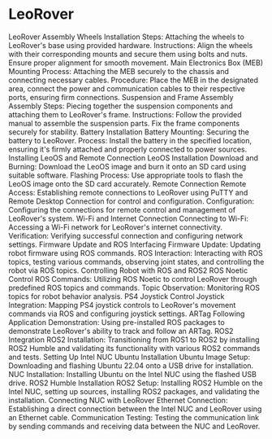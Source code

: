 # LeoRover
LeoRover Assembly
Wheels Installation
Steps: Attaching the wheels to LeoRover's base using provided hardware.
Instructions: Align the wheels with their corresponding mounts and secure them using bolts and nuts. Ensure proper alignment for smooth movement.
Main Electronics Box (MEB)
Mounting Process: Attaching the MEB securely to the chassis and connecting necessary cables.
Procedure: Place the MEB in the designated area, connect the power and communication cables to their respective ports, ensuring firm connections.
Suspension and Frame Assembly
Assembly Steps: Piecing together the suspension components and attaching them to LeoRover's frame.
Instructions: Follow the provided manual to assemble the suspension parts. Fix the frame components securely for stability.
Battery Installation
Battery Mounting: Securing the battery to LeoRover.
Process: Install the battery in the specified location, ensuring it's firmly attached and properly connected to power sources.
Installing LeoOS and Remote Connection
LeoOS Installation
Download and Burning: Download the LeoOS image and burn it onto an SD card using suitable software.
Flashing Process: Use appropriate tools to flash the LeoOS image onto the SD card accurately.
Remote Connection
Remote Access: Establishing remote connections to LeoRover using PuTTY and Remote Desktop Connection for control and configuration.
Configuration: Configuring the connections for remote control and management of LeoRover's system.
Wi-Fi and Internet Connection
Connecting to Wi-Fi: Accessing a Wi-Fi network for LeoRover's internet connectivity.
Verification: Verifying successful connection and configuring network settings.
Firmware Update and ROS Interfacing
Firmware Update: Updating robot firmware using ROS commands.
ROS Interaction: Interacting with ROS topics, testing various commands, observing joint states, and controlling the robot via ROS topics.
Controlling Robot with ROS and ROS2
ROS Noetic Control
ROS Commands: Utilizing ROS Noetic to control LeoRover through predefined ROS topics and commands.
Topic Observation: Monitoring ROS topics for robot behavior analysis.
PS4 Joystick Control
Joystick Integration: Mapping PS4 joystick controls to LeoRover's movement commands via ROS and configuring joystick settings.
ARTag Following
Application Demonstration: Using pre-installed ROS packages to demonstrate LeoRover's ability to track and follow an ARTag.
ROS2 Integration
ROS2 Installation: Transitioning from ROS1 to ROS2 by installing ROS2 Humble and validating its functionality with various ROS2 commands and tests.
Setting Up Intel NUC
Ubuntu Installation
Ubuntu Image Setup: Downloading and flashing Ubuntu 22.04 onto a USB drive for installation.
NUC Installation: Installing Ubuntu on the Intel NUC using the flashed USB drive.
ROS2 Humble Installation
ROS2 Setup: Installing ROS2 Humble on the Intel NUC, setting up sources, installing ROS2 packages, and validating the installation.
Connecting NUC with LeoRover
Ethernet Connection: Establishing a direct connection between the Intel NUC and LeoRover using an Ethernet cable.
Communication Testing: Testing the communication link by sending commands and receiving data between the NUC and LeoRover.
